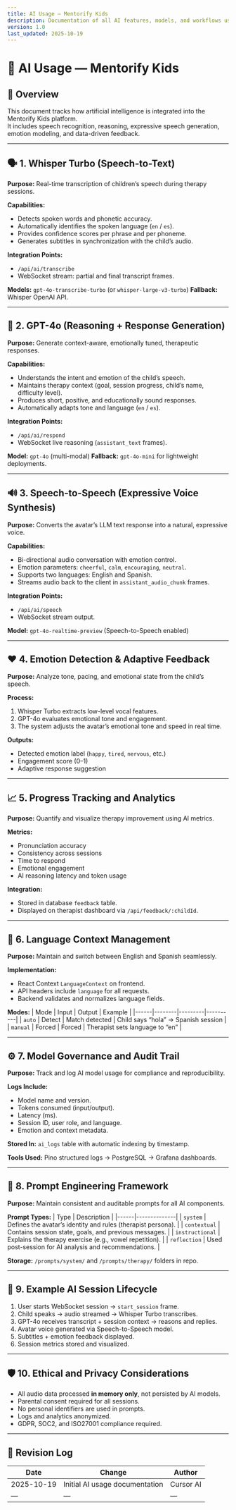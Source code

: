 ```yaml
---
title: AI Usage — Mentorify Kids
description: Documentation of all AI features, models, and workflows used across the Mentorify Kids system.
version: 1.0
last_updated: 2025-10-19
---
```


# 🤖 AI Usage — Mentorify Kids

## 🧠 Overview
This document tracks how artificial intelligence is integrated into the Mentorify Kids platform.  
It includes speech recognition, reasoning, expressive speech generation, emotion modeling, and data-driven feedback.

---

## 🗣️ 1. Whisper Turbo (Speech-to-Text)
**Purpose:** Real-time transcription of children’s speech during therapy sessions.

**Capabilities:**
- Detects spoken words and phonetic accuracy.
- Automatically identifies the spoken language (`en` / `es`).
- Provides confidence scores per phrase and per phoneme.
- Generates subtitles in synchronization with the child’s audio.

**Integration Points:**
- `/api/ai/transcribe`
- WebSocket stream: partial and final transcript frames.

**Models:** `gpt-4o-transcribe-turbo` (or `whisper-large-v3-turbo`)
**Fallback:** Whisper OpenAI API.

---

## 💬 2. GPT-4o (Reasoning + Response Generation)
**Purpose:** Generate context-aware, emotionally tuned, therapeutic responses.

**Capabilities:**
- Understands the intent and emotion of the child’s speech.
- Maintains therapy context (goal, session progress, child’s name, difficulty level).
- Produces short, positive, and educationally sound responses.
- Automatically adapts tone and language (`en` / `es`).

**Integration Points:**
- `/api/ai/respond`
- WebSocket live reasoning (`assistant_text` frames).

**Model:** `gpt-4o` (multi-modal)
**Fallback:** `gpt-4o-mini` for lightweight deployments.

---

## 🔊 3. Speech-to-Speech (Expressive Voice Synthesis)
**Purpose:** Converts the avatar’s LLM text response into a natural, expressive voice.

**Capabilities:**
- Bi-directional audio conversation with emotion control.
- Emotion parameters: `cheerful`, `calm`, `encouraging`, `neutral`.
- Supports two languages: English and Spanish.
- Streams audio back to the client in `assistant_audio_chunk` frames.

**Integration Points:**
- `/api/ai/speech`
- WebSocket stream output.

**Model:** `gpt-4o-realtime-preview` (Speech-to-Speech enabled)

---

## ❤️ 4. Emotion Detection & Adaptive Feedback
**Purpose:** Analyze tone, pacing, and emotional state from the child’s speech.

**Process:**
1. Whisper Turbo extracts low-level vocal features.
2. GPT-4o evaluates emotional tone and engagement.
3. The system adjusts the avatar’s emotional tone and speed in real time.

**Outputs:**
- Detected emotion label (`happy`, `tired`, `nervous`, etc.)
- Engagement score (0–1)
- Adaptive response suggestion

---

## 📈 5. Progress Tracking and Analytics
**Purpose:** Quantify and visualize therapy improvement using AI metrics.

**Metrics:**
- Pronunciation accuracy
- Consistency across sessions
- Time to respond
- Emotional engagement
- AI reasoning latency and token usage

**Integration:**
- Stored in database `feedback` table.
- Displayed on therapist dashboard via `/api/feedback/:childId`.

---

## 🧩 6. Language Context Management
**Purpose:** Maintain and switch between English and Spanish seamlessly.

**Implementation:**
- React Context `LanguageContext` on frontend.
- API headers include `language` for all requests.
- Backend validates and normalizes language fields.

**Modes:**
| Mode | Input | Output | Example |
|------|--------|---------|----------|
| `auto` | Detect | Match detected | Child says “hola” → Spanish session |
| `manual` | Forced | Forced | Therapist sets language to “en” |

---

## ⚙️ 7. Model Governance and Audit Trail
**Purpose:** Track and log AI model usage for compliance and reproducibility.

**Logs Include:**
- Model name and version.
- Tokens consumed (input/output).
- Latency (ms).
- Session ID, user role, and language.
- Emotion and context metadata.

**Stored In:** `ai_logs` table with automatic indexing by timestamp.

**Tools Used:** Pino structured logs → PostgreSQL → Grafana dashboards.

---

## 🧮 8. Prompt Engineering Framework
**Purpose:** Maintain consistent and auditable prompts for all AI components.

**Prompt Types:**
| Type | Description |
|------|--------------|
| `system` | Defines the avatar’s identity and rules (therapist persona). |
| `contextual` | Contains session state, goals, and previous messages. |
| `instructional` | Explains the therapy exercise (e.g., vowel repetition). |
| `reflection` | Used post-session for AI analysis and recommendations. |

**Storage:** `/prompts/system/` and `/prompts/therapy/` folders in repo.

---

## 🧾 9. Example AI Session Lifecycle
1. User starts WebSocket session → `start_session` frame.  
2. Child speaks → audio streamed → Whisper Turbo transcribes.  
3. GPT-4o receives transcript + session context → reasons and replies.  
4. Avatar voice generated via Speech-to-Speech model.  
5. Subtitles + emotion feedback displayed.  
6. Session metrics stored and visualized.

---

## 🛡️ 10. Ethical and Privacy Considerations
- All audio data processed **in memory only**, not persisted by AI models.  
- Parental consent required for all sessions.  
- No personal identifiers are used in prompts.  
- Logs and analytics anonymized.  
- GDPR, SOC2, and ISO27001 compliance required.

---

## 🧾 Revision Log
| Date | Change | Author |
|------|---------|---------|
| 2025-10-19 | Initial AI usage documentation | Cursor AI |
| — | — | — |
